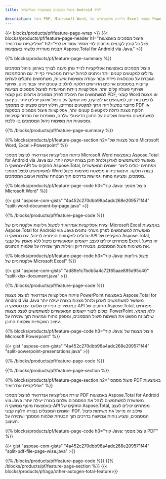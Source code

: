 ```yaml
---
title: פיצול מסמכים באמצעות אפליקציות Android לנייד  

description: פיצול PDF, Microsoft Word, גיליונות אלקטרוניים של Excel ומצגות PowerPoint באמצעות אפליקציית האנדרואיד שלך.  פיצול מסמך לפי מספר עמוד או לפי תבנית מוגדרת מראש.
---
```


{{< blocks/products/pf/feature-page-wrap >}}
{{< blocks/products/pf/feature-page-header h1="פיצול מסמכים באמצעות אפליקציות אנדרואיד" h2="פצל כל קובץ לקבצים מרובים לפי מספר עמוד או לפי תבנית מוגדרת כלשהי באמצעות Aspose.Total for Android via Java." >}}

{{% blocks/products/pf/feature-page-summary %}}

פיצול מסמכים באמצעות אפליקציות לנייד נותן מענה לצורך בארגון וניהול מסמכים גדולים למקטעים קטנים יותר וניתנים לניהול ישירות ממכשירי כף יד.  עם ההסתמכות הגוברת על טכנולוגיה ניידת עבור עבודה ומשימות אישיות, משתמשים נתקלים לעתים קרובות במסמכים ארוכים הדורשים חלוקה לחלקים קטנים יותר עבור ניווט, שיתוף ושיתוף פעולה קלים יותר.  אפליקציות ניידות המיועדות לפיצול מסמכים מציעות למשתמשים את היכולת לפרק מסמכים ארוכים כגון קובצי PDF, קובצי Word או מצגות לדפים בודדים, למקטעים או לפרקים, מה שמקל על טיפול וארגון יעילים יותר.  בין אם מדובר בפיצול דוח ארוך למקטעים נפרדים, חילוץ דפים ספציפיים ממסמך PDF או חלוקת מצגת גדולה למקטעים קטנים יותר, אפליקציות פיצול מסמכים מספקות למשתמשים גמישות ושליטה על התוכן הדיגיטלי שלהם, משפרות את הפרודוקטיביות ומפשטות את משימות ניהול המסמכים ב- ללכת.

{{% /blocks/products/pf/feature-page-summary  %}}

{{% blocks/products/pf/feature-page-section  h2="פיצול מצגות של Microsoft Word, Excel ו-Powerpoint" %}}

פיתוח אפליקציות אנדרואיד לפיצול מסמכי Microsoft Word באמצעות Aspose.Total for Android via Java מאפשר למשתמשים לארגן ולנהל תוכן בצורה יעילה יותר.  עם ממשקי ה-API החזקים של Aspose.Total, מפתחים יכולים ליצור יישומים המאפשרים למשתמשים לפצל מסמכי Word בצורה חלקה.  אינטגרציה זו מפשטת משימות פיצול מסמכים, ומציעה נוחות וגמישות בדרכים תוך הבטחת שלמות ועיצוב המסמכים.

{{% blocks/products/pf/feature-page-code h3="קוד Java: פיצול מסמך Microsoft Word" %}}

{{< gist "aspose-com-gists" "4a452c270dbb98a4adc268e209571f44" "split-word-document-by-page.java" >}}

{{% /blocks/products/pf/feature-page-code  %}}

יצירת אפליקציות אנדרואיד לפיצול גיליונות אלקטרוניים של Microsoft Excel באמצעות Aspose.Total for Android via Java מאפשרת למשתמשים לפרק מערכי נתונים גדולים למקטעים הניתנים לניהול.  עם ממשקי ה-API המקיפים של Aspose.Total, מפתחים יכולים לעצב יישומים המאפשרים פיצול ללא מאמץ של קבצי Excel.  זה מייעל את משימות פיצול המסמכים, מבטיח דיוק ויעילות תוך שמירה על שלמות הנתונים.


{{% blocks/products/pf/feature-page-code h3="קוד Java: פיצול גיליונות אלקטרוניים של Microsoft Excel" %}}

{{< gist "aspose-com-gists" "ad89e1c7bdb5a4c72f65aae895d95c40" "split-xlsx-document.java" >}}

{{% /blocks/products/pf/feature-page-code  %}}

פיתוח אפליקציות אנדרואיד לפיצול מצגות PowerPoint באמצעות Aspose.Total for Android via Java מאפשר למשתמשים לארגן ולנהל מצגות בצורה יעילה יותר במכשירים הניידים שלהם.  עם ממשקי ה-API החזקים של Aspose.Total, מפתחים יכולים ליצור יישומים המאפשרים למשתמשים לפצל מצגות PowerPoint ללא מאמץ.  שילוב זה מפשט את משימות פיצול המסמכים, ומספק נוחות וגמישות תוך שמירה על עיצוב השקופיות ושלמות התוכן.

{{% blocks/products/pf/feature-page-code h3="קוד Java: פיצול מצגות של Microsoft Powerpoint" %}}

{{< gist "aspose-com-gists" "4a452c270dbb98a4adc268e209571f44" "split-powerpoint-presentations.java" >}}

{{% /blocks/products/pf/feature-page-code  %}}

{{% /blocks/products/pf/feature-page-section %}}

{{% blocks/products/pf/feature-page-section  h2="פיצול מסמכי PDF באמצעות אפליקציית אנדרואיד" %}}

יצירת אפליקציות אנדרואיד לפיצול מסמכי PDF באמצעות Aspose.Total for Android via Java מאפשרת למשתמשים לנהל את המסמכים שלהם בצורה יעילה יותר.  באמצעות מינוף ממשקי ה-API החזקים של Aspose.Total, מפתחים יכולים לעצב יישומים המפצלים בצורה חלקה קבצי PDF.  שילוב זה מייעל את משימות פיצול המסמכים, ומציע נוחות וגמישות בדרכים תוך הבטחת שלמות המסמך ושמירה על העיצוב.

{{% blocks/products/pf/feature-page-code h3="קוד Java: פיצול מסמך PDF" %}}

{{< gist "aspose-com-gists" "4a452c270dbb98a4adc268e209571f44" "split-pdf-file-page-wise.java" >}}

{{% /blocks/products/pf/feature-page-code  %}}
{{% /blocks/products/pf/feature-page-section %}}
{{< blocks/products/pf/agp/other-autogen-total-feature>}}